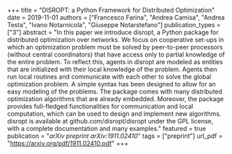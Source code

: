 +++
title = "DISROPT: a Python Framework for Distributed Optimization"
date = 2019-11-01
authors = ["Francesco Farina", "Andrea Camisa", "Andrea Testa", "Ivano Notarnicola", "Giuseppe Notarstefano"]
publication_types = ["3"]
abstract = "In this paper we introduce disropt, a Python package for distributed optimization over networks. We focus on cooperative set-ups in which an optimization problem must be solved by peer-to-peer processors (without central coordinators) that have access only to partial knowledge of the entire problem. To reflect this, agents in disropt are modeled as entities that are initialized with their local knowledge of the problem. Agents then run local routines and communicate with each other to solve the global optimization problem. A simple syntax has been designed to allow for an easy modeling of the problems. The package comes with many distributed optimization algorithms that are already embedded. Moreover, the package provides full-fledged functionalities for communication and local computation, which can be used to design and implement new algorithms. disropt is available at github.com/disropt/disropt under the GPL license, with a complete documentation and many examples."
featured = true
publication = "*arXiv preprint arXiv:1911.02410*"
tags = ["preprint"]
url_pdf = "https://arxiv.org/pdf/1911.02410.pdf"
+++


